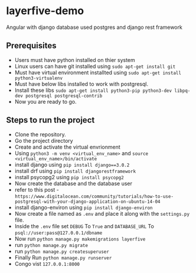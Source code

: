 # layerfive-demo
Angular with django database used postgres and django rest framework


## Prerequisites
* Users must have python installed on thier system
* Linux users can have git installed using `sudo apt-get install git`
* Must have virtual environment installted using `sudo apt-get install python3-virtualenv`
* Must have below libs installed to work with postgresql.
* Install these libs `sudo apt-get install python3-pip python3-dev libpq-dev postgresql postgresql-contrib`
* Now you are ready to go.

## Steps to run the project
* Clone the repository.
* Go the project directory
* Create and activate the virtual envrionment
* Using `python3 -m venv <virtual_env_name>` and `source <virtual_env_name>/bin/activate`
* install django using `pip install django==3.0.2`
* install drf using `pip install djangorestframework`
* install psycopg2 using `pip install psycopg2`
* Now create the database and the database user
* refer to this post - `https://www.digitalocean.com/community/tutorials/how-to-use-postgresql-with-your-django-application-on-ubuntu-14-04`
* install django-environ using `pip install django-environ`
* Now create a file named as `.env` and place it along with the `settings.py` file.
* Inside the `.env` file set `DEBUG` To `True` and `DATABASE_URL` To `psql://user:pass@127.0.0.1/dbname`
* Now run `python manage.py makemigrations layerfive`
* run `python manage.py migrate`
* run `python manage.py createsuperuser`
* Finally Run `python manage.py runserver`
* Congo vist `127.0.0.1:8000`

